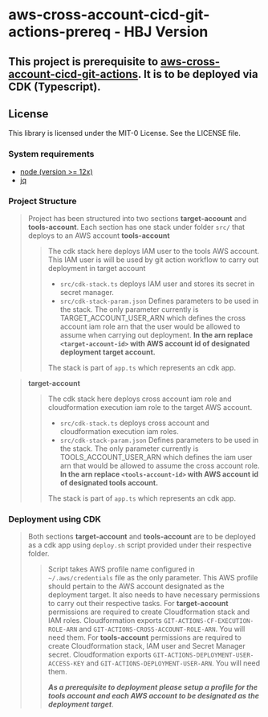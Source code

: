 # aws-cross-account-cicd-git-actions-prereq - HBJ Version

## This project is prerequisite to [aws-cross-account-cicd-git-actions](https://github.com/awslabs/aws-cross-account-cicd-git-actions). It is to be deployed via CDK (Typescript).

## License
This library is licensed under the MIT-0 License. See the LICENSE file.

### System requirements
- [node (version >= 12x)](https://nodejs.org/en/download/)
- [jq](https://github.com/stedolan/jq/wiki/Installation)

### Project Structure
> Project has been structured into two sections __target-account__ and __tools-account__. Each section has one stack under folder `src/` that deploys to an AWS account
> __tools-account__
>> The cdk stack here deploys IAM user to the tools AWS account. This IAM user is will be used by git action workflow to carry out deployment in target account
>> - `src/cdk-stack.ts` deploys IAM user and stores its secret in secret manager.
>> - `src/cdk-stack-param.json` Defines parameters to be used in the stack. The only parameter currently is TARGET_ACCOUNT_USER_ARN which defines the cross account iam role arn that the user would be allowed to assume when carrying out deployment. __In the arn replace `<target-account-id>` with AWS account id of designated deployment target account.__
>>
>> The stack is part of `app.ts` which represents an cdk app.

> __target-account__
>> The cdk stack here deploys cross account iam role and cloudformation execution iam role to the target AWS account.
>> - `src/cdk-stack.ts` deploys cross account and cloudformation execution iam roles.
>> - `src/cdk-stack-param.json` Defines parameters to be used in the stack. The only parameter currently is TOOLS_ACCOUNT_USER_ARN which defines the iam user arn that would be allowed to assume the cross account role. __In the arn replace `<tools-account-id>` with AWS account id of designated tools account.__
>>
>> The stack is part of `app.ts` which represents an cdk app.

### Deployment using CDK
> Both sections __target-account__ and __tools-account__ are to be deployed as a cdk app using `deploy.sh` script provided under their respective folder.
>
>> Script takes AWS profile name configured in `~/.aws/credentials` file as the only parameter. This AWS profile should pertain to the AWS account designated as the deployment target. It also needs to have necessary permissions to carry out their respective tasks.
>> For __target-account__ permissions are required to create Cloudformation stack and IAM roles. Cloudformation exports `GIT-ACTIONS-CF-EXECUTION-ROLE-ARN` and `GIT-ACTIONS-CROSS-ACCOUNT-ROLE-ARN`. You will need them.
>> For __tools-account__ permissions are required to create Cloudformation stack, IAM user and Secret Manager secret. Cloudformation exports `GIT-ACTIONS-DEPLOYMENT-USER-ACCESS-KEY` and `GIT-ACTIONS-DEPLOYMENT-USER-ARN`. You will need them.
>> 
>> ***As a prerequisite to deployment please setup a profile for the tools account and each AWS account to be designated as the deployment target***.
